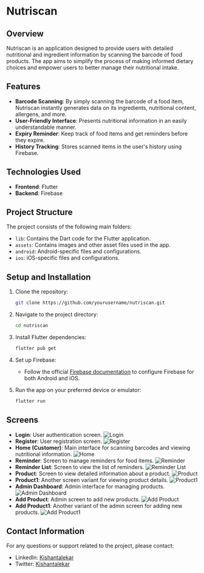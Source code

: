 # Nutriscan

## Overview

Nutriscan is an application designed to provide users with detailed nutritional and ingredient information by scanning the barcode of food products. The app aims to simplify the process of making informed dietary choices and empower users to better manage their nutritional intake.

## Features

- **Barcode Scanning**: By simply scanning the barcode of a food item, Nutriscan instantly generates data on its ingredients, nutritional content, allergens, and more.
- **User-Friendly Interface**: Presents nutritional information in an easily understandable manner.
- **Expiry Reminder**: Keep track of food items and get reminders before they expire.
- **History Tracking**: Stores scanned items in the user's history using Firebase.

## Technologies Used

- **Frontend**: Flutter
- **Backend**: Firebase

## Project Structure

The project consists of the following main folders:

- `lib`: Contains the Dart code for the Flutter application.
- `assets`: Contains images and other asset files used in the app.
- `android`: Android-specific files and configurations.
- `ios`: iOS-specific files and configurations.

## Setup and Installation

1. Clone the repository:

   ```sh
   git clone https://github.com/yourusername/nutriscan.git
   ```

2. Navigate to the project directory:

   ```sh
   cd nutriscan
   ```

3. Install Flutter dependencies:

   ```sh
   flutter pub get
   ```

4. Set up Firebase:

   - Follow the official [Firebase documentation](https://firebase.google.com/docs/flutter/setup) to configure Firebase for both Android and iOS.

5. Run the app on your preferred device or emulator:
   ```sh
   flutter run
   ```

## Screens

- **Login**: User authentication screen.
  ![Login](assets/project/login.png)
- **Register**: User registration screen.
  ![Register](assets/project/register.png)
- **Home (Customer)**: Main interface for scanning barcodes and viewing nutritional information.
  ![Home](assets/project/scannedHome.png)
- **Reminder**: Screen to manage reminders for food items.
  ![Reminder](assets/project/reminder.png)
- **Reminder List**: Screen to view the list of reminders.
  ![Reminder List](assets/project/reminder_list.png)
- **Product**: Screen to view detailed information about a product.
  ![Product](assets/project/product.png)
- **Product1**: Another screen variant for viewing product details.
  ![Product1](assets/project/product1.png)
- **Admin Dashboard**: Admin interface for managing products.
  ![Admin Dashboard](assets/project/admin_dashboard.png)
- **Add Product**: Admin screen to add new products.
  ![Add Product](assets/project/add_product.png)
- **Add Product1**: Another variant of the admin screen for adding new products.
  ![Add Product1](assets/project/add_product1.png)

## Contact Information

For any questions or support related to the project, please contact:

- LinkedIn: [Kishantalekar](https://www.linkedin.com/in/kishan-talekar-2613b8260/)
- Twitter: [Kishantalekar](https://x.com/KishanTalekar)
